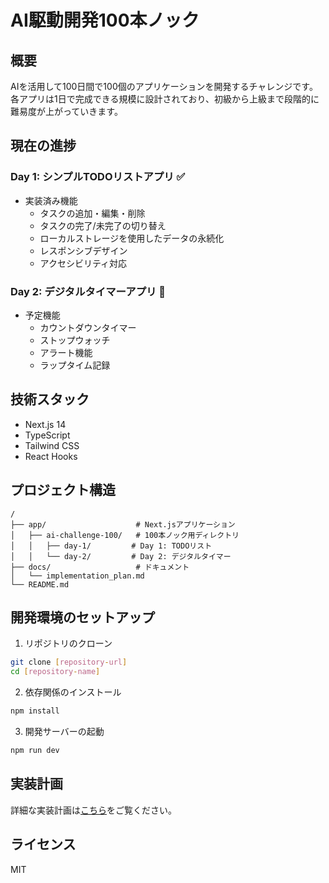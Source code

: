 # AI駆動開発100本ノック

## 概要
AIを活用して100日間で100個のアプリケーションを開発するチャレンジです。各アプリは1日で完成できる規模に設計されており、初級から上級まで段階的に難易度が上がっていきます。

## 現在の進捗

### Day 1: シンプルTODOリストアプリ ✅
- 実装済み機能
  - タスクの追加・編集・削除
  - タスクの完了/未完了の切り替え
  - ローカルストレージを使用したデータの永続化
  - レスポンシブデザイン
  - アクセシビリティ対応

### Day 2: デジタルタイマーアプリ 🔄
- 予定機能
  - カウントダウンタイマー
  - ストップウォッチ
  - アラート機能
  - ラップタイム記録

## 技術スタック
- Next.js 14
- TypeScript
- Tailwind CSS
- React Hooks

## プロジェクト構造
```
/
├── app/                    # Next.jsアプリケーション
│   ├── ai-challenge-100/   # 100本ノック用ディレクトリ
│   │   ├── day-1/         # Day 1: TODOリスト
│   │   └── day-2/         # Day 2: デジタルタイマー
├── docs/                   # ドキュメント
│   └── implementation_plan.md
└── README.md
```

## 開発環境のセットアップ
1. リポジトリのクローン
```bash
git clone [repository-url]
cd [repository-name]
```

2. 依存関係のインストール
```bash
npm install
```

3. 開発サーバーの起動
```bash
npm run dev
```

## 実装計画
詳細な実装計画は[こちら](docs/implementation_plan.md)をご覧ください。

## ライセンス
MIT
